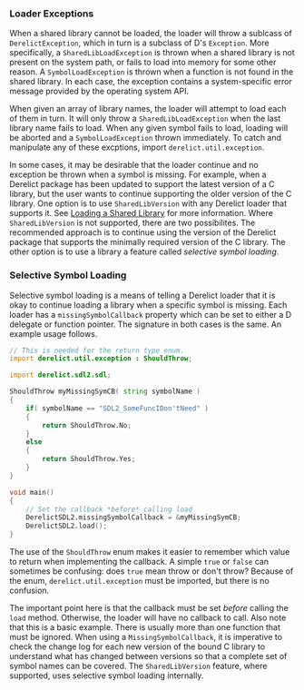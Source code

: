 ### Loader Exceptions

When a shared library cannot be loaded, the loader will throw a sublcass of `DerelictException`, which in turn is a subclass of D's `Exception`. More specifically, a `SharedLibLoadException` is thrown when a shared library is not present on the system path, or fails to load into memory for some other reason. A `SymbolLoadException` is thrown when a function is not found in the shared library. In each case, the exception contains a system-specific error message provided by the operating system API.

When given an array of library names, the loader will attempt to load each of them in turn. It will only throw a `SharedLibLoadException` when the last library name fails to load. When any given symbol fails to load, loading will be aborted and a `SymbolLoadException` thrown immediately. To catch and manipulate any of these excptions, import `derelict.util.exception`.

In some cases, it may be desirable that the loader continue and no exception be thrown when a symbol is missing. For example, when a Derelict package has been updated to support the latest version of a C library, but the user wants to continue supporting the older version of the C library. One option is to use `SharedLibVersion` with any Derelict loader that supports it. See [Loading a Shared Library] for more information. Where `SharedLibVersion` is not supported, there are two possibilites. The recommended approach is to continue using the version of the Derelict package that supports the minimally required version of the C library. The other option is to use a library a feature called _selective symbol loading_.

### Selective Symbol Loading

Selective symbol loading is a means of telling a Derelict loader that it is okay to continue loading a library when a specific symbol is missing. Each loader has a `missingSymbolCallback` property which can be set to either a D delegate or function pointer. The signature in both cases is the same. An example usage follows.

```d
// This is needed for the return type enum.
import derelict.util.exception : ShouldThrow;

import derelict.sdl2.sdl;

ShouldThrow myMissingSymCB( string symbolName )
{
    if( symbolName == "SDL2_SomeFuncIDon'tNeed" )
    {
        return ShouldThrow.No;
    }
    else
    {
        return ShouldThrow.Yes;
    }
}

void main()
{
    // Set the callback *before* calling load
    DerelictSDL2.missingSymbolCallback = &myMissingSymCB;
    DerelictSDL2.load();
}
```

The use of the `ShouldThrow` enum makes it easier to remember which value to return when implementing the callback. A simple `true` or `false` can sometimes be confusing: does `true` mean throw or don't throw? Because of the enum, `derelict.util.exception` must be imported, but there is no confusion.

The important point here is that the callback must be set _before_ calling the `load` method. Otherwise, the loader will have no callback to call. Also note that this is a basic example. There is usually more than one function that must be ignored. When using a `MissingSymbolCallback`, it is imperative to check the change log for each new version of the bound C library to understand what has changed between versions so that a complete set of symbol names can be covered. The `SharedLibVersion` feature, where supported, uses selective symbol loading internally.

[Loading a Shared Library]: loader